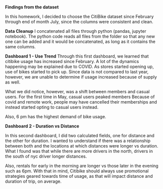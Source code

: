 **Findings from the dataset**

In this homework, I decided to choose the CitiBike dataset since February through end of month July, since the columns were consistent and clean. 

**Data Cleanup**
I concatenated all files through python (pandas, jupyter notebook). The python code reads all files from the folder so that any new one can be added and it would be concatenated, as long as it contains the same columns.

**Dashboard 1 - Use Trend**
Through this first dashboard, we learned that citibike usage has increased since February. A lot of the dynamics happening may be explained due to COVID. As stores started opening up, use of bikes started to pick up. Since data is not compared to last year, however, we are unable to determine if usage increased because of supply as well. 

What we did notice, however, was a shift between members and casual users. For the first time in May, casual users peaked members Because of covid and remote work, people may have cancelled their memberships and instead started opting to casual users instead.

Also, 6 pm has the highest demand of bike usage.

**Dashboard 2 - Duration vs Distance**

In this second dashboard, I did two calculated fields, one for distance and the other for duration.
I wanted to understand if there was a relationship between both and the locations at which distances were longer vs duration. What I found was that while there are more drivers in the north, drivers in the south of nyc driver longer distances. 

Also, rentals for early in the morning are longer vs those later in the evening such as 6pm. With that in mind, Citibike should always use promotional strategies geared towards time of usage, as that will impact distance and duration of trip, on average.


